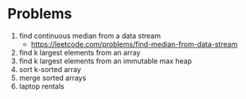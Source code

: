 # Problems

1. find continuous median from a data stream
    - https://leetcode.com/problems/find-median-from-data-stream
2. find k largest elements from an array
3. find k largest elements from an immutable max heap
4. sort k-sorted array
5. merge sorted arrays
6. laptop rentals